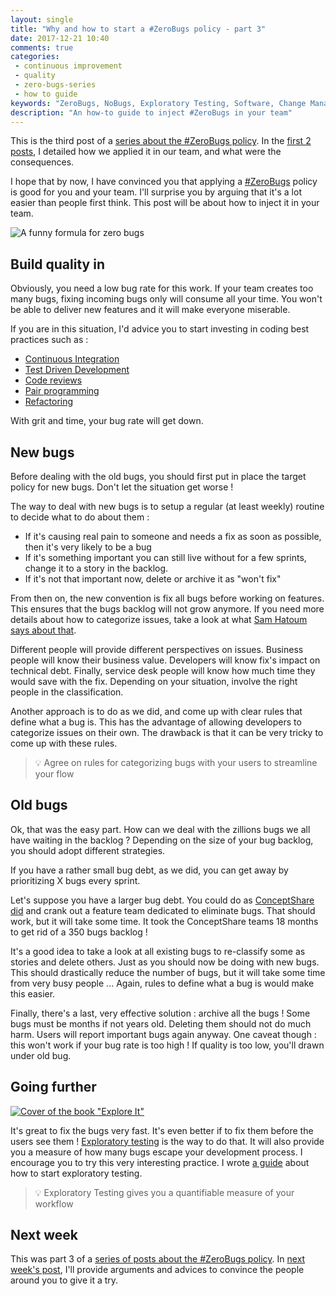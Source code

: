 ```yaml
---
layout: single
title: "Why and how to start a #ZeroBugs policy - part 3"
date: 2017-12-21 10:40
comments: true
categories: 
 - continuous improvement
 - quality
 - zero-bugs-series
 - how to guide
keywords: "ZeroBugs, NoBugs, Exploratory Testing, Software, Change Management, How to"
description: "An how-to guide to inject #ZeroBugs in your team"
---
```

This is the third post of a [series about the #ZeroBugs policy]({{site.baseurl}}/categories/#zero-bugs-series). In the [first 2 posts](/why-and-how-to-start-a-number-zerobugs-policy-part-1/), I detailed how we applied it in our team, and what were the consequences.

I hope that by now, I have convinced you that applying a [#ZeroBugs](http://www.jamesshore.com/Agile-Book/no_bugs.html) policy is good for you and your team. I'll surprise you by arguing that it's a lot easier than people first think. This post will be about how to inject it in your team.

![A funny formula for zero bugs]({{site.url}}{{site.baseurl}}/imgs/2017-11-22-why-and-how-to-start-a-number-zerobugs-policy-part-3/zero-bug-formula.jpg)

## Build quality in

Obviously, you need a low bug rate for this work. If your team creates too many bugs, fixing incoming bugs only will consume all your time. You won't be able to deliver new features and it will make everyone miserable.

If you are in this situation, I'd advice you to start investing in coding best practices such as :

*   [Continuous Integration](https://www.google.fr/search?q=how+to+start+Continuous+Integration&oq=how+to+start+Continuous+Integration)
*   [Test Driven Development](/how-to-start-learning-the-tao-of-incremental-code-refactoring-today/)
*   [Code reviews](/how-to-get-your-team-to-do-code-reviews/)
*   [Pair programming](/from-zero-to-pair-programming-hero/)
*   [Refactoring](/how-to-start-learning-the-tao-of-incremental-code-refactoring-today/)

With grit and time, your bug rate will get down.

## New bugs

Before dealing with the old bugs, you should first put in place the target policy for new bugs. Don't let the situation get worse !

The way to deal with new bugs is to setup a regular (at least weekly) routine to decide what to do about them :

*   If it's causing real pain to someone and needs a fix as soon as possible, then it's very likely to be a bug
*   If it's something important you can still live without for a few sprints, change it to a story in the backlog.
*   If it's not that important now, delete or archive it as "won't fix"

From then on, the new convention is fix all bugs before working on features. This ensures that the bugs backlog will not grow anymore. If you need more details about how to categorize issues, take a look at what [Sam Hatoum says about that](https://medium.com/quality-functions/the-zero-bug-policy-b0bd987be684).

Different people will provide different perspectives on issues. Business people will know their business value. Developers will know fix's impact on technical debt. Finally, service desk people will know how much time they would save with the fix. Depending on your situation, involve the right people in the classification.

Another approach is to do as we did, and come up with clear rules that define what a bug is. This has the advantage of allowing developers to categorize issues on their own. The drawback is that it can be very tricky to come up with these rules.

> 💡 Agree on rules for categorizing bugs with your users to streamline your flow

## Old bugs

Ok, that was the easy part. How can we deal with the zillions bugs we all have waiting in the backlog ? Depending on the size of your bug backlog, you should adopt different strategies.

If you have a rather small bug debt, as we did, you can get away by prioritizing X bugs every sprint.

Let's suppose you have a larger bug debt. You could do as [ConceptShare did](https://medium.com/swlh/how-we-got-to-zero-bugs-and-implemented-a-zero-bug-policy-c77ee3f2e50b) and crank out a feature team dedicated to eliminate bugs. That should work, but it will take some time. It took the ConceptShare teams 18 months to get rid of a 350 bugs backlog !

It's a good idea to take a look at all existing bugs to re-classify some as stories and delete others. Just as you should now be doing with new bugs. This should drastically reduce the number of bugs, but it will take some time from very busy people ... Again, rules to define what a bug is would make this easier.

Finally, there's a last, very effective solution : archive all the bugs ! Some bugs must be months if not years old. Deleting them should not do much harm. Users will report important bugs again anyway. One caveat though : this won't work if your bug rate is too high ! If quality is too low, you'll drawn under old bug.

## Going further

[![Cover of the book "Explore It"]({{site.url}}{{site.baseurl}}/imgs/2017-11-22-why-and-how-to-start-a-number-zerobugs-policy-part-3/explore-it.jpg)](https://www.amazon.com/Explore-Increase-Confidence-Exploratory-Testing/dp/1937785025/ref=sr_1_1?s=books&ie=UTF8&qid=1511346285&sr=1-1&keywords=explore+it)

It's great to fix the bugs very fast. It's even better if to fix them before the users see them ! [Exploratory testing](https://en.wikipedia.org/wiki/Exploratory_testing) is the way to do that. It will also provide you a measure of how many bugs escape your development process. I encourage you to try this very interesting practice. I wrote [a guide](/how-we-started-exploratory-testing/) about how to start exploratory testing.

> 💡 Exploratory Testing gives you a quantifiable measure of your workflow

## Next week

This was part 3 of a [series of posts about the #ZeroBugs policy]({{site.baseurl}}/categories/#zero-bugs-series). In [next week's post](/why-and-how-to-start-a-number-zerobugs-policy-part-4/), I'll provide arguments and advices to convince the people around you to give it a try.

